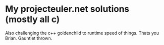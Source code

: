 # My projecteuler.net solutions (mostly all c)

Also challenging the c++ goldenchild to runtime speed of things. Thats you Brian. Gauntlet thrown.